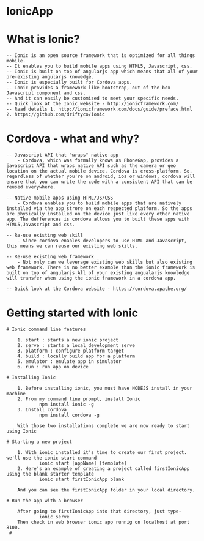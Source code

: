 # IonicApp


# What is Ionic?

	-- Ionic is an open source framework that is optimized for all things mobile.
	-- It enables you to build mobile apps using HTML5, Javascript, css.
	-- Ionic is built on top of angularjs app which means that all of your pre-existing angularjs knowedge.
	-- Ionic is especially built for Cordova apps.
	-- Ionic provides a framework like bootstrap, out of the box Javascript component and css.
	-- And it can easily be customized to meet your specific needs.
	-- Quick look at the Ionic website - http://ionicframework.com/
	-- Read details 1. http://ionicframework.com/docs/guide/preface.html 2. https://github.com/driftyco/ionic

# Cordova - what and why?

	-- Javascript API that "wraps" native app
		- Cordova, which was formally knows as PhoneGap, provides a javascript API that wraps native API such as the camera or geo location on the actual mobile device. Cordova is cross-platform. So, regardless of whether you're on android, ios or windows, cordova will ensure that you can write the code with a consistent API that can be reused everywhere.

	-- Native mobile apps using HTML/JS/CSS
		- Cordova enables you to build mobile apps that are natively installed via the app strore on each respected platform. So the apps are physically installed on the device just like every other native app. The defferences is cordova allows you to built these apps with HTML5,Javascript and css.

	-- Re-use existing web skill
		- Since cordova enables developers to use HTML and Javascript, this means we can reuse our existing web skills. 

	-- Re-use existing web framework
		- Not only can we leverage existing web skills but also existing web framework. There is no better example than the ionic framework is built on top of angularjs.All of your existing angualarjs knowledge will transfer when using the ionic framework in a cordova app.

	-- Quick look at the Cordova website - https://cordova.apache.org/

# Getting started with Ionic

	# Ionic command line features

		1. start : starts a new ionic project
		2. serve : starts a local development serve
		3. platform : configure platform target
		4. build : locally build app for a platform
		5. emulator : emulate app in simulator
		6. run : run app on device

	# Installing Ionic

		1. Before installing ionic, you must have NODEJS install in your machine
		2. From my command line prompt, install Ionic
				npm install ionic -g
		3. Install cordova
				npm install cordova -g

		With those two installations complete we are now ready to start using Ionic

	# Starting a new project

		1. With ionic installed it's time to create our first project. we'll use the ionic start command
				ionic start [appName] [template]
		2. Here's an example of creating a project called firstIonicApp using the blank starter template
				ionic start firstIonicApp blank

		And you can see the firstIonicApp folder in your local directory.

	# Run the app with a browser

		After going to firstIonicApp into that directory, just type-
				ionic serve
	 	Then check in web browser ionic app runnig on localhost at port 8100.
	 # 
